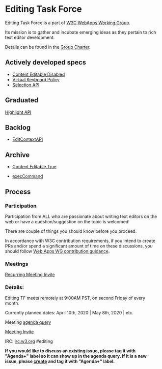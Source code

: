 Editing Task Force
=================

Editing Task Force is a part of [W3C WebApps Working Group](https://w3c.github.io/webappswg/). 

Its mission is to gather and incubate emerging ideas as they pertain to rich text editor development. 

Details can be found in the [Group Charter](https://github.com/w3c/editing/blob/gh-pages/CHARTER.md).

## Actively developed specs

* [Content Editable Disabled](https://github.com/w3c/editing/blob/gh-pages/Active%20Documents/contentEditableDisabled.html)
* [Virtual Keyboard Policy ](https://github.com/MicrosoftEdge/MSEdgeExplainers/blob/master/VirtualKeyboardPolicy/explainer.md)
* [Selection API](https://w3c.github.io/selection-api/)

## Graduated
[Highlight API](https://drafts.csswg.org/css-highlight-api-1/)

## Backlog
* [EditContextAPI](https://github.com/MicrosoftEdge/MSEdgeExplainers/blob/master/EditContext/explainer.md)

## Archive

* [Content Editable True](http://w3c.github.io/editing/contentEditableTrue.html)

* [execCommand](http://w3c.github.io/editing/execCommand.html)

## Process

### Participation
Participation from ALL who are passionate about writing text editors on the web or have a question/suggestion on the topic is welcomed!

There are couple of things you should know before you proceed.

In accordance with W3C contribution requirements, if you intend to create PRs and/or spend a significant amount of time on these discussions, you should follow [Web Apps WG contribution guidance](https://github.com/w3c/editing/blob/gh-pages/CONTRIBUTING.md).


### Meetings
[Recurring Meeting Invite](https://calendar.google.com/event?action=TEMPLATE&tmeid=MDRhYWhjY2NjdnE0Y2RyY2l2N2oybTdnZmVfMjAyMDAzMTNUMTYwMDAwWiBnbHl1a0BtaWNyb3NvZnQuY29t&tmsrc=glyuk%40microsoft.com&scp=ALL)


### Details:
Editing TF meets remotely at 9:00AM PST, on second Friday of every month.

Currently planned dates: April 10th, 2020 | May 8th, 2020 | etc.

Meeting [agenda query](https://nam06.safelinks.protection.outlook.com/?url=https%3A%2F%2Fgithub.com%2Fw3c%2Fediting%2Flabels%2FAgenda%252B&data=02%7C01%7CGrisha.Lyukshin%40microsoft.com%7C1c13e99db18e4385fa7808d7aecb5856%7C72f988bf86f141af91ab2d7cd011db47%7C1%7C0%7C637170061429746119&sdata=%2FlrhPGBZEnldazXwcv6ZwY%2BderREvECHD6cSKeuuIUY%3D&reserved=0)

[Meeting Invite](https://calendar.google.com/event?action=TEMPLATE&tmeid=MDRhYWhjY2NjdnE0Y2RyY2l2N2oybTdnZmVfMjAyMDAzMTNUMTYwMDAwWiBnbHl1a0BtaWNyb3NvZnQuY29t&tmsrc=glyuk%40microsoft.com&scp=ALL)

IRC:
[irc.w3.org](https://nam06.safelinks.protection.outlook.com/?url=http%3A%2F%2Firc.w3.org%2F&data=02%7C01%7CGrisha.Lyukshin%40microsoft.com%7C1c13e99db18e4385fa7808d7aecb5856%7C72f988bf86f141af91ab2d7cd011db47%7C1%7C0%7C637170061429766112&sdata=Ar3vWCkYOxfk1j3vX4wLiui%2FiTqsuzlVXi1UI8wF0lY%3D&reserved=0)
#editing

**If you would like to discuss an existing issue, please tag it with "Agenda+" label so it can show up in the agenda query. If it is a new issue, please [create](https://github.com/w3c/editing/issues/new) and tag it with "Agenda+" label.**

